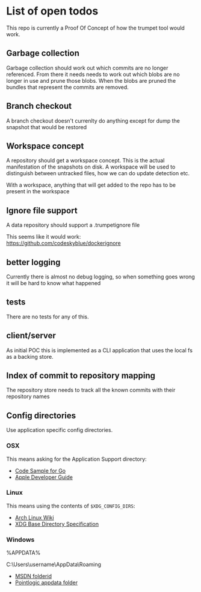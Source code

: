 # List of open todos

This repo is currently a Proof Of Concept of how the trumpet tool would work.

## Garbage collection

Garbage collection should work out which commits are no longer referenced.
From there it needs needs to work out which blobs are no longer in use and prune those blobs.
When the blobs are pruned the bundles that represent the commits are removed.

## Branch checkout

A branch checkout doesn't currenlty do anything except for dump the snapshot that would be restored

## Workspace concept

A repository should get a workspace concept. This is the actual manifestation of the snapshots on disk.
A workspace will be used to distinguish between untracked files, how we can do update detection etc.

With a workspace, anything that will get added to the repo has to be present in the workspace

## Ignore file support

A data repository should support a .trumpetignore file

This seems like it would work: https://github.com/codeskyblue/dockerignore

## better logging

Currently there is almost no debug logging, so when something goes wrong it will be hard to know what happened

## tests

There are no tests for any of this.

## client/server

As initial POC this is implemented as a CLI application that uses the local fs as a backing store.

## Index of commit to repository mapping

The repository store needs to track all the known commits with their repository names

## Config directories

Use application specific config directories.

### OSX

This means asking for the Application Support directory: 

* [Code Sample for Go](https://coderwall.com/p/l9jr5a/accessing-cocoa-objective-c-from-go-with-cgo)
* [Apple Developer Guide](https://developer.apple.com/library/archive/documentation/General/Conceptual/MOSXAppProgrammingGuide/AppRuntime/AppRuntime.html#//apple_ref/doc/uid/TP40010543-CH2-SW9)

### Linux

This means using the contents of `$XDG_CONFIG_DIRS`: 

* [Arch Linux Wiki](https://wiki.archlinux.org/index.php/XDG_Base_Directory_support)
* [XDG Base Directory Specification](https://specifications.freedesktop.org/basedir-spec/basedir-spec-latest.html)

### Windows

%APPDATA%

C:\Users\username\AppData\Roaming

* [MSDN folderid](https://docs.microsoft.com/en-us/windows/desktop/shell/knownfolderid)
* [Pointlogic appdata folder](https://support.pointlogic.com/faq/troubleshooting/accessing-the-appdata-folder)
